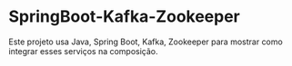 # SpringBoot-Kafka-Zookeeper
Este projeto usa Java, Spring Boot, Kafka, Zookeeper para mostrar como integrar esses serviços na composição.
